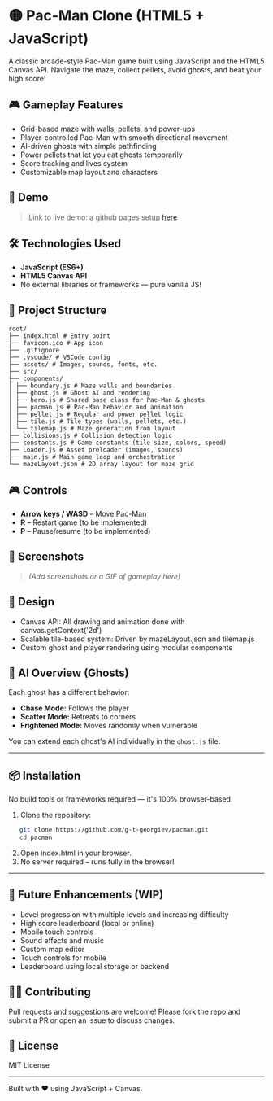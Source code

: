 # 🟡 Pac-Man Clone (HTML5 + JavaScript)

A classic arcade-style Pac-Man game built using JavaScript and the HTML5 Canvas API. Navigate the maze, collect pellets, avoid ghosts, and beat your high score!

## 🎮 Gameplay Features

- Grid-based maze with walls, pellets, and power-ups
- Player-controlled Pac-Man with smooth directional movement
- AI-driven ghosts with simple pathfinding
- Power pellets that let you eat ghosts temporarily
- Score tracking and lives system
- Customizable map layout and characters

## 🚀 Demo

> Link to live demo:
> a github pages setup [here](https://g-t-georgiev.github.io/pacman/)

## 🛠️ Technologies Used

- **JavaScript (ES6+)**
- **HTML5 Canvas API**
- No external libraries or frameworks — pure vanilla JS!

## 📁 Project Structure

```
root/
├── index.html # Entry point
├── favicon.ico # App icon
├── .gitignore
├── .vscode/ # VSCode config
├── assets/ # Images, sounds, fonts, etc.
├── src/
├── components/
│ ├── boundary.js # Maze walls and boundaries
│ ├── ghost.js # Ghost AI and rendering
│ ├── hero.js # Shared base class for Pac-Man & ghosts
│ ├── pacman.js # Pac-Man behavior and animation
│ ├── pellet.js # Regular and power pellet logic
│ ├── tile.js # Tile types (walls, pellets, etc.)
│ └── tilemap.js # Maze generation from layout
├── collisions.js # Collision detection logic
├── constants.js # Game constants (tile size, colors, speed)
├── Loader.js # Asset preloader (images, sounds)
├── main.js # Main game loop and orchestration
└── mazeLayout.json # 2D array layout for maze grid
```

## 🎮 Controls

- **Arrow keys / WASD** – Move Pac-Man
- **R** – Restart game (to be implemented)
- **P** – Pause/resume (to be implemented)

## 📸 Screenshots

> _(Add screenshots or a GIF of gameplay here)_

## 🎨 Design

- Canvas API: All drawing and animation done with canvas.getContext('2d')
- Scalable tile-based system: Driven by mazeLayout.json and tilemap.js
- Custom ghost and player rendering using modular components

## 🧠 AI Overview (Ghosts)

Each ghost has a different behavior:
- **Chase Mode:** Follows the player
- **Scatter Mode:** Retreats to corners
- **Frightened Mode:** Moves randomly when vulnerable

You can extend each ghost's AI individually in the `ghost.js` file.

---

## 📦 Installation

No build tools or frameworks required — it's 100% browser-based.

1. Clone the repository:

```bash
   git clone https://github.com/g-t-georgiev/pacman.git
   cd pacman
```

2. Open index.html in your browser. 
3. No server required – runs fully in the browser!

---

## 🔮 Future Enhancements (WIP)

- Level progression with multiple levels and increasing difficulty
- High score leaderboard (local or online)
- Mobile touch controls
- Sound effects and music
- Custom map editor
- Touch controls for mobile
- Leaderboard using local storage or backend

## 🧑‍💻 Contributing

Pull requests and suggestions are welcome! Please fork the repo and submit a PR or open an issue to discuss changes.

## 📄 License

MIT License

---

Built with ❤️ using JavaScript + Canvas.